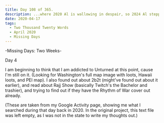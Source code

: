 ```yaml
---
title: Day 108 of 365.
description: ...where 2020 Al is wallowing in despair, so 2024 Al stepped in to explain what happened in the two-week long Missing Days series.
date: 2020-04-17
tags:
  - Two Thousand Twenty Words
  - April 2020
  - Missing Days
---
```


-Missing Days: Two Weeks-

Day 4

I am beginning to think that I am addicted to Unturned at this point, cause I'm still on it. (Looking for Washington's full map image with loots, Hawaii loots, and PEI map). I also found out about 2b2t (might've found out about it earlier), and read about Rajj Show (basically Twitch's the Bachelor and trashier), and trying to find out if they have the Rhythm of War cover out already.

(These are taken from my Google Activity page, showing me what I searched during that day back in 2020. In the original project, this text file was left empty, as I was not in the state to write my thoughts out.)